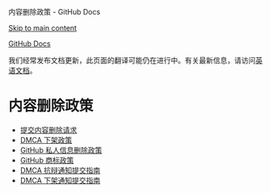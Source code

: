 内容删除政策 - GitHub Docs

[Skip to main content](#main-content)

[](/cn)[GitHub Docs](/cn)

我们经常发布文档更新，此页面的翻译可能仍在进行中。有关最新信息，请访问[英语文档](/en)。

内容删除政策
==========

* [提交内容删除请求](/cn/site-policy/content-removal-policies/submitting-content-removal-requests)
* [DMCA 下架政策](/cn/site-policy/content-removal-policies/dmca-takedown-policy)
* [GitHub 私人信息删除政策](/cn/site-policy/content-removal-policies/github-private-information-removal-policy)
* [GitHub 商标政策](/cn/site-policy/content-removal-policies/github-trademark-policy)
* [DMCA 抗辩通知提交指南](/cn/site-policy/content-removal-policies/guide-to-submitting-a-dmca-counter-notice)
* [DMCA 下架通知提交指南](/cn/site-policy/content-removal-policies/guide-to-submitting-a-dmca-takedown-notice)
